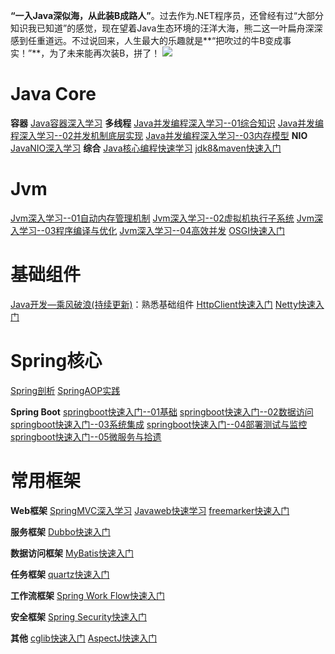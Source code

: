 **“一入Java深似海，从此装B成路人”**。过去作为.NET程序员，还曾经有过“大部分知识我已知道”的感觉，现在望着Java生态环境的汪洋大海，熊二这一叶扁舟深深感到任重道远。不过说回来，人生最大的乐趣就是**“把吹过的牛B变成事实！”**，为了未来能再次装B，拼了！
![](http://i.imgur.com/3yNbQhL.png)

# Java Core #
**容器**
[Java容器深入学习]()
**多线程**
[Java并发编程深入学习--01综合知识](http://www.cnblogs.com/wanliwang01/p/javacore_multiThread.html)
[Java并发编程深入学习--02并发机制底层实现]()
[Java并发编程深入学习--03内存模型]()
**NIO**
[JavaNIO深入学习](http://www.cnblogs.com/wanliwang01/p/Java_NIO_01.html)
**综合**
[Java核心编程快速学习](http://www.cnblogs.com/wanliwang01/p/java_core.html)
[jdk8&maven快速入门](http://www.cnblogs.com/wanliwang01/p/jdk8_maven.html)

# Jvm #
[Jvm深入学习--01自动内存管理机制]()
[Jvm深入学习--02虚拟机执行子系统]()
[Jvm深入学习--03程序编译与优化]()
[Jvm深入学习--04高效并发]()
[OSGI快速入门]()

# 基础组件 #
[Java开发—乘风破浪(持续更新)](http://www.cnblogs.com/wanliwang01/p/java_core01.html)：熟悉基础组件
[HttpClient快速入门]()
[Netty快速入门]()

# Spring核心 #
[Spring剖析]()
[SpringAOP实践](http://www.cnblogs.com/wanliwang01/p/springAOP.html)

**Spring Boot**
[springboot快速入门--01基础](http://www.cnblogs.com/wanliwang01/p/springboot_01.html)
[springboot快速入门--02数据访问](http://www.cnblogs.com/wanliwang01/p/springboot_02.html)
[springboot快速入门--03系统集成](http://www.cnblogs.com/wanliwang01/p/springboot_03.html)
[springboot快速入门--04部署测试与监控](http://www.cnblogs.com/wanliwang01/p/springboot_04.html)
[springboot快速入门--05微服务与拾遗](http://www.cnblogs.com/wanliwang01/p/springboot_05.html)

# 常用框架 #
**Web框架**
[SpringMVC深入学习]()
[Javaweb快速学习](http://www.cnblogs.com/wanliwang01/p/JVM_Base.html)
[freemarker快速入门](http://www.cnblogs.com/wanliwang01/p/freemark_01.html)

**服务框架**
[Dubbo快速入门]()

**数据访问框架**
[MyBatis快速入门](http://www.cnblogs.com/wanliwang01/p/mybatis_01.html)

**任务框架**
[quartz快速入门]()

**工作流框架**
[Spring Work Flow快速入门]()

**安全框架**
[Spring Security快速入门]()

**其他**
[cglib快速入门]()
[AspectJ快速入门]()



